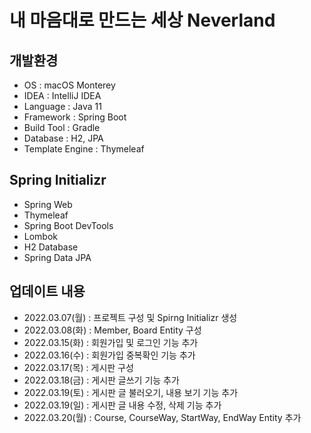 # 내 마음대로 만드는 세상 Neverland

## 개발환경
- OS : macOS Monterey
- IDEA : IntelliJ IDEA
- Language : Java 11
- Framework : Spring Boot
- Build Tool : Gradle
- Database : H2, JPA
- Template Engine : Thymeleaf

## Spring Initializr
- Spring Web
- Thymeleaf
- Spring Boot DevTools
- Lombok
- H2 Database
- Spring Data JPA

## 업데이트 내용
- 2022.03.07(월) : 프로젝트 구성 및 Spirng Initializr 생성
- 2022.03.08(화) : Member, Board Entity 구성
- 2022.03.15(화) : 회원가입 및 로그인 기능 추가
- 2022.03.16(수) : 회원가입 중복확인 기능 추가
- 2022.03.17(목) : 게시판 구성
- 2022.03.18(금) : 게시판 글쓰기 기능 추가
- 2022.03.19(토) : 게시판 글 불러오기, 내용 보기 기능 추가
- 2022.03.19(일) : 게시판 글 내용 수정, 삭제 기능 추가
- 2022.03.20(월) : Course, CourseWay, StartWay, EndWay Entity 추가
